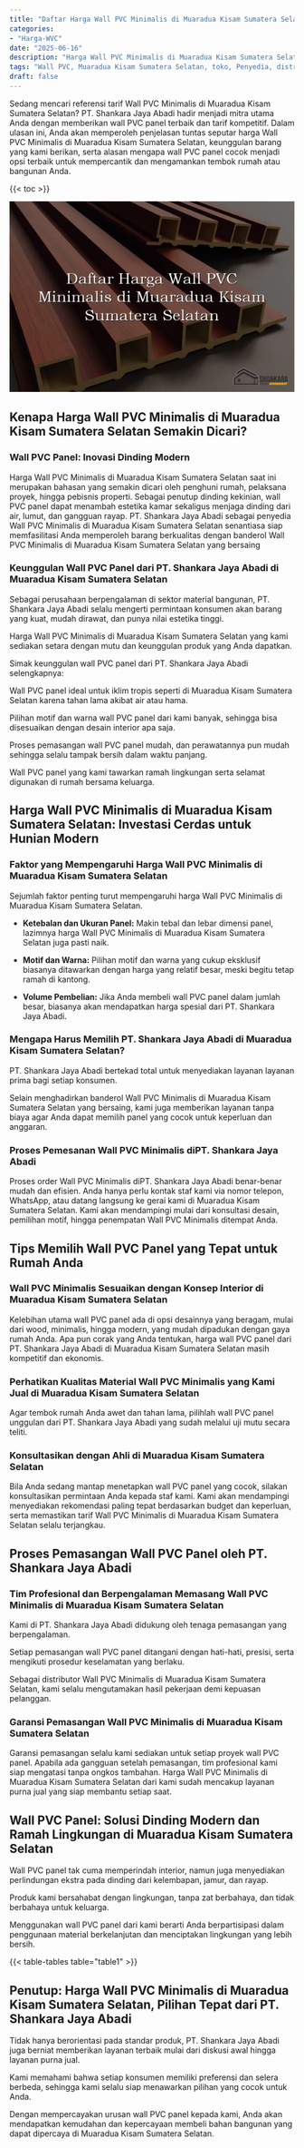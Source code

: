 ```yaml
---
title: "Daftar Harga Wall PVC Minimalis di Muaradua Kisam Sumatera Selatan"
categories: 
- "Harga-WVC"
date: "2025-06-16"
description: "Harga Wall PVC Minimalis di Muaradua Kisam Sumatera Selatan bagi rumah, office, serta ritel. Panel unggulan, beragam motif, warna elegan, dengan servis instalasi ditangani oleh tim profesional dan garansi resmi!|Layanan penjualan Wall PVC Minimalis di Muaradua Kisam Sumatera Selatan bagi kebutuhan rumah, perkantoran, atau toko, dengan material terbaik dan penempatan oleh tenaga ahli berpengalaman serta garansi resmi.|Alternatif Wall PVC Minimalis di Muaradua Kisam Sumatera Selatan yang andal untuk rumah, kantor, serta gerai, bersama material berkualitas dan instalasi ditangani oleh teknisi profesional dan jaminan resmi.|Distribusi Wall PVC Minimalis di Muaradua Kisam Sumatera Selatan bagi rumah, office, dan toko, dengan produk terbaik dan instalasi ditangani oleh tenaga ahli ahli, lengkap dengan kepastian resmi.}"
tags: "Wall PVC, Muaradua Kisam Sumatera Selatan, toko, Penyedia, distributor"
draft: false
---
```


Sedang mencari referensi tarif Wall PVC Minimalis di Muaradua Kisam Sumatera Selatan? PT. Shankara Jaya Abadi hadir menjadi mitra utama Anda dengan memberikan wall PVC panel terbaik dan tarif kompetitif. Dalam ulasan ini, Anda akan memperoleh penjelasan tuntas seputar harga Wall PVC Minimalis di Muaradua Kisam Sumatera Selatan, keunggulan barang yang kami berikan, serta alasan mengapa wall PVC panel cocok menjadi opsi terbaik untuk mempercantik dan mengamankan tembok rumah atau bangunan Anda.

{{< toc >}}

![Daftar Harga Wall PVC Minimalis di Muaradua Kisam Sumatera Selatan](/images/Harga-WVC/Daftar-Harga-Wall-PVC-Minimalis-di-Muaradua-Kisam-Sumatera-Selatan.png)


## Kenapa Harga Wall PVC Minimalis di Muaradua Kisam Sumatera Selatan Semakin Dicari?

### Wall PVC Panel: Inovasi Dinding Modern

Harga Wall PVC Minimalis di Muaradua Kisam Sumatera Selatan saat ini merupakan bahasan yang semakin dicari oleh penghuni rumah, pelaksana proyek, hingga pebisnis properti. Sebagai penutup dinding kekinian, wall PVC panel dapat menambah estetika kamar sekaligus menjaga dinding dari air, lumut, dan gangguan rayap. PT. Shankara Jaya Abadi sebagai penyedia Wall PVC Minimalis di Muaradua Kisam Sumatera Selatan senantiasa siap memfasilitasi Anda memperoleh barang berkualitas dengan banderol Wall PVC Minimalis di Muaradua Kisam Sumatera Selatan yang bersaing

### Keunggulan Wall PVC Panel dari PT. Shankara Jaya Abadi di Muaradua Kisam Sumatera Selatan

Sebagai perusahaan berpengalaman di sektor material bangunan, PT. Shankara Jaya Abadi selalu mengerti permintaan konsumen akan barang yang kuat, mudah dirawat, dan punya nilai estetika tinggi.

Harga Wall PVC Minimalis di Muaradua Kisam Sumatera Selatan yang kami sediakan setara dengan mutu dan keunggulan produk yang Anda dapatkan.

Simak keunggulan wall PVC panel dari PT. Shankara Jaya Abadi selengkapnya:

Wall PVC panel ideal untuk iklim tropis seperti di Muaradua Kisam Sumatera Selatan karena tahan lama akibat air atau hama.

Pilihan motif dan warna wall PVC panel dari kami banyak, sehingga bisa disesuaikan dengan desain interior apa saja.

Proses pemasangan wall PVC panel mudah, dan perawatannya pun mudah sehingga selalu tampak bersih dalam waktu panjang.

Wall PVC panel yang kami tawarkan ramah lingkungan serta selamat digunakan di rumah bersama keluarga.

## Harga Wall PVC Minimalis di Muaradua Kisam Sumatera Selatan: Investasi Cerdas untuk Hunian Modern

### Faktor yang Mempengaruhi Harga Wall PVC Minimalis di Muaradua Kisam Sumatera Selatan

Sejumlah faktor penting turut mempengaruhi harga Wall PVC Minimalis di Muaradua Kisam Sumatera Selatan.

- **Ketebalan dan Ukuran Panel:** Makin tebal dan lebar dimensi panel, lazimnya harga Wall PVC Minimalis di Muaradua Kisam Sumatera Selatan juga pasti naik.

- **Motif dan Warna:** Pilihan motif dan warna yang cukup eksklusif biasanya ditawarkan dengan harga yang relatif besar, meski begitu tetap ramah di kantong.

- **Volume Pembelian:** Jika Anda membeli wall PVC panel dalam jumlah besar, biasanya akan mendapatkan harga spesial dari PT. Shankara Jaya Abadi.

### Mengapa Harus Memilih PT. Shankara Jaya Abadi di Muaradua Kisam Sumatera Selatan?

PT. Shankara Jaya Abadi bertekad total untuk menyediakan layanan layanan prima bagi setiap konsumen.

Selain menghadirkan banderol Wall PVC Minimalis di Muaradua Kisam Sumatera Selatan yang bersaing, kami juga memberikan layanan tanpa biaya agar Anda dapat memilih panel yang cocok untuk keperluan dan anggaran.

### Proses Pemesanan Wall PVC Minimalis diPT. Shankara Jaya Abadi

Proses order Wall PVC Minimalis diPT. Shankara Jaya Abadi benar-benar mudah dan efisien. Anda hanya perlu kontak staf kami via nomor telepon, WhatsApp, atau datang langsung ke gerai kami di Muaradua Kisam Sumatera Selatan. Kami akan mendampingi mulai dari konsultasi desain, pemilihan motif, hingga penempatan Wall PVC Minimalis ditempat Anda.

## Tips Memilih Wall PVC Panel yang Tepat untuk Rumah Anda

### Wall PVC Minimalis Sesuaikan dengan Konsep Interior di Muaradua Kisam Sumatera Selatan

Kelebihan utama wall PVC panel ada di opsi desainnya yang beragam, mulai dari wood, minimalis, hingga modern, yang mudah dipadukan dengan gaya rumah Anda. Apa pun corak yang Anda tentukan, harga wall PVC panel dari PT. Shankara Jaya Abadi di Muaradua Kisam Sumatera Selatan masih kompetitif dan ekonomis.

### Perhatikan Kualitas Material Wall PVC Minimalis yang Kami Jual di Muaradua Kisam Sumatera Selatan

Agar tembok rumah Anda awet dan tahan lama, pilihlah wall PVC panel unggulan dari PT. Shankara Jaya Abadi yang sudah melalui uji mutu secara teliti.

### Konsultasikan dengan Ahli di Muaradua Kisam Sumatera Selatan

Bila Anda sedang mantap menetapkan wall PVC panel yang cocok, silakan konsultasikan permintaan Anda kepada staf kami. Kami akan mendampingi menyediakan rekomendasi paling tepat berdasarkan budget dan keperluan, serta memastikan tarif Wall PVC Minimalis di Muaradua Kisam Sumatera Selatan selalu terjangkau.

## Proses Pemasangan Wall PVC Panel oleh PT. Shankara Jaya Abadi

### Tim Profesional dan Berpengalaman Memasang Wall PVC Minimalis di Muaradua Kisam Sumatera Selatan

Kami di PT. Shankara Jaya Abadi didukung oleh tenaga pemasangan yang berpengalaman.

Setiap pemasangan wall PVC panel ditangani dengan hati-hati, presisi, serta mengikuti prosedur keselamatan yang berlaku.

Sebagai distributor Wall PVC Minimalis di Muaradua Kisam Sumatera Selatan, kami selalu mengutamakan hasil pekerjaan demi kepuasan pelanggan.

### Garansi Pemasangan Wall PVC Minimalis di Muaradua Kisam Sumatera Selatan

Garansi pemasangan selalu kami sediakan untuk setiap proyek wall PVC panel. Apabila ada gangguan setelah pemasangan, tim profesional kami siap mengatasi tanpa ongkos tambahan. Harga Wall PVC Minimalis di Muaradua Kisam Sumatera Selatan dari kami sudah mencakup layanan purna jual yang siap membantu setiap saat.

## Wall PVC Panel: Solusi Dinding Modern dan Ramah Lingkungan di Muaradua Kisam Sumatera Selatan

Wall PVC panel tak cuma memperindah interior, namun juga menyediakan perlindungan ekstra pada dinding dari kelembapan, jamur, dan rayap.

Produk kami bersahabat dengan lingkungan, tanpa zat berbahaya, dan tidak berbahaya untuk keluarga.

Menggunakan wall PVC panel dari kami berarti Anda berpartisipasi dalam penggunaan material berkelanjutan dan menciptakan lingkungan yang lebih bersih.

{{< table-tables table="table1" >}}

## Penutup: Harga Wall PVC Minimalis di Muaradua Kisam Sumatera Selatan, Pilihan Tepat dari PT. Shankara Jaya Abadi

Tidak hanya berorientasi pada standar produk, PT. Shankara Jaya Abadi juga berniat memberikan layanan terbaik mulai dari diskusi awal hingga layanan purna jual.

Kami memahami bahwa setiap konsumen memiliki preferensi dan selera berbeda, sehingga kami selalu siap menawarkan pilihan yang cocok untuk Anda.

Dengan mempercayakan urusan wall PVC panel kepada kami, Anda akan mendapatkan kemudahan dan kepercayaan membeli bahan bangunan yang dapat dipercaya di Muaradua Kisam Sumatera Selatan.